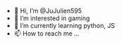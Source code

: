 - 👋 Hi, I’m @JuJulien595
- 👀 I’m interested in  gaming
- 🌱 I’m currently learning python, JS
- 📫 How to reach me ...

<!---
JuJulien595/JuJulien595 is a ✨ special ✨ repository because its `README.md` (this file) appears on your GitHub profile.
You can click the Preview link to take a look at your changes.
--->
